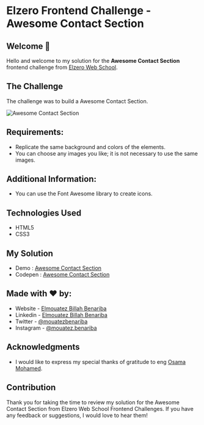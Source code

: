 # Elzero Frontend Challenge - Awesome Contact Section

## Welcome 👋

Hello and welcome to my solution for the **Awesome Contact Section** frontend challenge from [Elzero Web School](https://elzero.org/category/challenges/front-end-challenges/).

## The Challenge

The challenge was to build a Awesome Contact Section.

![Awesome Contact Section](https://elzero.org/wp-content/uploads/2020/06/frontend-task-contact-us-inspired.png)

## Requirements:

- Replicate the same background and colors of the elements.
- You can choose any images you like; it is not necessary to use the same images.

## Additional Information:

- You can use the Font Awesome library to create icons.

## Technologies Used

- HTML5
- CSS3

## My Solution

- Demo : [Awesome Contact Section](https://mouatezbenariba.github.io/Elzero-Frontend-Challenges/awesome-contact-section/)
- Codepen : [Awesome Contact Section](https://codepen.io/mouatezbenariba/pen/eYQKQEr)

## Made with ❤ by:

- Website - [Elmouatez Billah Benariba](https://www.mouatezbenariba.me/)
- Linkedin - [Elmouatez Billah Benariba](https://www.linkedin.com/in/mouatezbenariba/)
- Twitter - [@mouatezbenariba](https://twitter.com/mouatezbenariba)
- Instagram - [@mouatez.benariba](https://www.instagram.com/mouatez.benariba/)

## Acknowledgments

- I would like to express my special thanks of gratitude to eng [Osama Mohamed](https://github.com/OsamaElzero).

## Contribution

Thank you for taking the time to review my solution for the Awesome Contact Section from Elzero Web School Frontend Challenges. If you have any feedback or suggestions, I would love to hear them!
